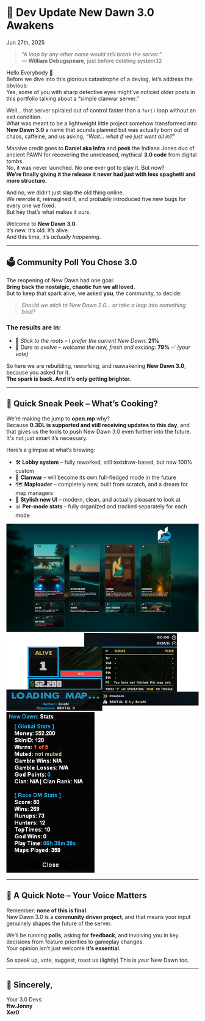 # 🚀 Dev Update New Dawn 3.0 Awakens

Jun 27th, 2025

> *"A loop by any other name would still break the server."*  
> — **William Debugspeare**, just before deleting system32

Hello Everybody 👋  
Before we dive into this glorious catastrophe of a devlog, let’s address the obvious:  
Yes, some of you with sharp detective eyes might’ve noticed older posts in this portfolio talking about a “simple clanwar server.”  

Well... that server spiraled out of control faster than a `for()` loop without an exit condition.  
What was meant to be a lightweight little project somehow transformed into **New Dawn 3.0** a name that sounds planned but was actually born out of chaos, caffeine, and us asking, *“Wait… what if we just went all in?”*

Massive credit goes to **Daniel aka Infra** and **peek** the Indiana Jones duo of ancient PAWN for recovering the unreleased, mythical **3.0 code** from digital tombs.  
No, it was never launched. No one ever got to play it. But now?  
**We’re finally giving it the release it never had just with less spaghetti and more structure.**

And no, we didn’t just slap the old thing online.  
We rewrote it, reimagined it, and probably introduced five new bugs for every one we fixed.  
But hey that’s what makes it ours.

Welcome to **New Dawn 3.0**.  
It’s new. It’s old. It’s alive.  
And this time, it’s *actually happening*.

---

## 🗳️ Community Poll You Chose 3.0

The reopening of New Dawn had one goal:  
**Bring back the nostalgic, chaotic fun we all loved.**  
But to keep that spark alive, we asked **you**, the community, to decide:

> *Should we stick to New Dawn 2.0… or take a leap into something bold?*

### **The results are in:**
- 🧱 *Stick to the roots – I prefer the current New Dawn*: **21%**
- 🚀 *Dare to evolve – welcome the new, fresh and exciting*: **79%** ✅ *(your vote)*

So here we are rebuilding, reworking, and reawakening **New Dawn 3.0**, because you asked for it.  
**The spark is back. And it’s only getting brighter.**

---

## 👀 Quick Sneak Peek – What’s Cooking?

We’re making the jump to **open.mp** why?  
Because **0.3DL is supported and still receiving updates to this day**, and that gives us the tools to push New Dawn 3.0 even further into the future. It's not just smart it’s necessary.

Here’s a glimpse at what’s brewing:

- 🛠️ **Lobby system** – fully reworked, still textdraw-based, but now 100% custom  
- 🏁 **Clanwar** – will become its own full-fledged mode in the future  
- 🗺️ **Maploader** – completely new, built from scratch, and a dream for map managers  
- 🎨 **Stylish new UI** – modern, clean, and actually pleasant to look at
- 📊 **Per-mode stats** – fully organized and tracked separately for each mode

![Lobby](../assets/post7/lobby.png)
![OverallUI](../assets/post7/overall.png)
![Stats](../assets/post7/stats.png)

---

## 📢 A Quick Note – Your Voice Matters

Remember: **none of this is final**.  
New Dawn 3.0 is a **community driven project**, and that means your input genuinely shapes the future of the server.

We’ll be running **polls**, asking for **feedback**, and involving you in key decisions from feature priorities to gameplay changes.  
Your opinion isn’t just welcome **it’s essential**.

So speak up, vote, suggest, roast us (lightly)
This is *your* New Dawn too.

---

## 💌 Sincerely,

Your 3.0 Devs<br>
**ftw.Jonny**<br>
**Xer0**

